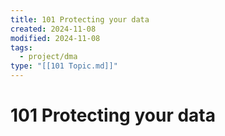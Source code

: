 ```yaml
---
title: 101 Protecting your data
created: 2024-11-08
modified: 2024-11-08
tags:
  - project/dma
type: "[[101 Topic.md]]"
---
```

# 101 Protecting your data
